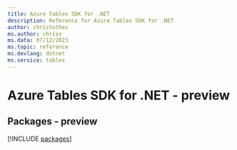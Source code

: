 ```yaml
---
title: Azure Tables SDK for .NET
description: Reference for Azure Tables SDK for .NET
author: christothes
ms.author: chriss
ms.data: 07/12/2023
ms.topic: reference
ms.devlang: dotnet
ms.service: tables
---
```

# Azure Tables SDK for .NET - preview
## Packages - preview
[!INCLUDE [packages](tables-index.md)]